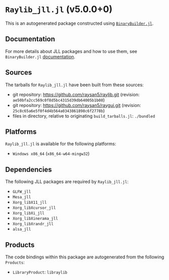 # `Raylib_jll.jl` (v5.0.0+0)

This is an autogenerated package constructed using [`BinaryBuilder.jl`](https://github.com/JuliaPackaging/BinaryBuilder.jl).

## Documentation

For more details about JLL packages and how to use them, see `BinaryBuilder.jl` [documentation](https://docs.binarybuilder.org/stable/jll/).

## Sources

The tarballs for `Raylib_jll.jl` have been built from these sources:

* git repository: https://github.com/raysan5/raylib.git (revision: `ae50bfa2cc569c0f8d5bc4315d39db64005b1b08`)
* git repository: https://github.com/raysan5/raygui.git (revision: `25c8c65a6e5f0f4d4b564a0343861898c6f2778b`)
* files in directory, relative to originating `build_tarballs.jl`: `./bundled`

## Platforms

`Raylib_jll.jl` is available for the following platforms:

* `Windows x86_64` (`x86_64-w64-mingw32`)

## Dependencies

The following JLL packages are required by `Raylib_jll.jl`:

* `GLFW_jll`
* `Mesa_jll`
* `Xorg_libX11_jll`
* `Xorg_libXcursor_jll`
* `Xorg_libXi_jll`
* `Xorg_libXinerama_jll`
* `Xorg_libXrandr_jll`
* `alsa_jll`

## Products

The code bindings within this package are autogenerated from the following `Products`:

* `LibraryProduct`: `libraylib`

